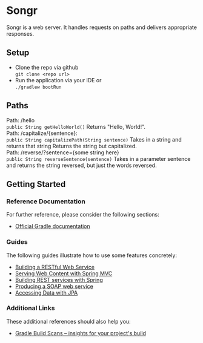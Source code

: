 # Songr

Songr is a web server.  It handles requests on paths and delivers appropriate responses.

## Setup
* Clone the repo via github\
```git clone <repo url>```
* Run the application via your IDE or\
```./gradlew bootRun```

## Paths

Path: /hello\
```public String getHelloWorld()``` Returns "Hello, World!".\
Path: /capitalize/{sentence}:\
```public String capitalizePath(String sentence)``` Takes in a string and returns that string Returns the string but capitalized.\
Path: /reverse/?sentence={some string here}\
  ```public String reverseSentence(sentence)``` Takes in a parameter sentence and returns the string reversed, but just the words reversed.

## Getting Started

### Reference Documentation
For further reference, please consider the following sections:

* [Official Gradle documentation](https://docs.gradle.org)

### Guides
The following guides illustrate how to use some features concretely:

* [Building a RESTful Web Service](https://spring.io/guides/gs/rest-service/)
* [Serving Web Content with Spring MVC](https://spring.io/guides/gs/serving-web-content/)
* [Building REST services with Spring](https://spring.io/guides/tutorials/bookmarks/)
* [Producing a SOAP web service](https://spring.io/guides/gs/producing-web-service/)
* [Accessing Data with JPA](https://spring.io/guides/gs/accessing-data-jpa/)

### Additional Links
These additional references should also help you:

* [Gradle Build Scans – insights for your project's build](https://scans.gradle.com#gradle)

